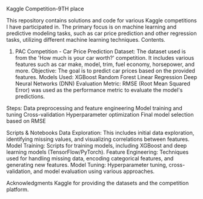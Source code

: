 Kaggle Competition-9TH place 

This repository contains solutions and code for various Kaggle competitions I have participated in. The primary focus is on machine learning and predictive modeling tasks, such as car price prediction and other regression tasks, utilizing different machine learning techniques.
Contents.

1. PAC Competition - Car Price Prediction
Dataset: The dataset used is from the 'How much is your car worth?' competition. It includes various features such as car make, model, trim, fuel economy, horsepower, and more.
Objective: The goal is to predict car prices based on the provided features.
Models Used:
XGBoost
Random Forest
Linear Regression
Deep Neural Networks (DNN) 
Evaluation Metric: RMSE (Root Mean Squared Error) was used as the performance metric to evaluate the model's predictions.

Steps:
Data preprocessing and feature engineering
Model training and tuning
Cross-validation
Hyperparameter optimization
Final model selection based on RMSE

Scripts & Notebooks
Data Exploration: This includes initial data exploration, identifying missing values, and visualizing correlations between features.
Model Training: Scripts for training models, including XGBoost and deep learning models (TensorFlow/PyTorch).
Feature Engineering: Techniques used for handling missing data, encoding categorical features, and generating new features.
Model Tuning: Hyperparameter tuning, cross-validation, and model evaluation using various approaches.

Acknowledgments
Kaggle for providing the datasets and the competition platform.
